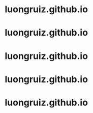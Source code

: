 # luongruiz.github.io
# luongruiz.github.io
# luongruiz.github.io
# luongruiz.github.io
# luongruiz.github.io
